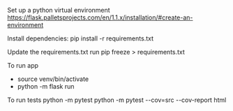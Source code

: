 Set up a python virtual environment 
https://flask.palletsprojects.com/en/1.1.x/installation/#create-an-environment

Install dependencies:
pip install -r requirements.txt

Update the requirements.txt run
pip freeze > requirements.txt

To run app
* source venv/bin/activate
* python -m flask run

To run tests
python -m pytest
python -m pytest --cov=src --cov-report html